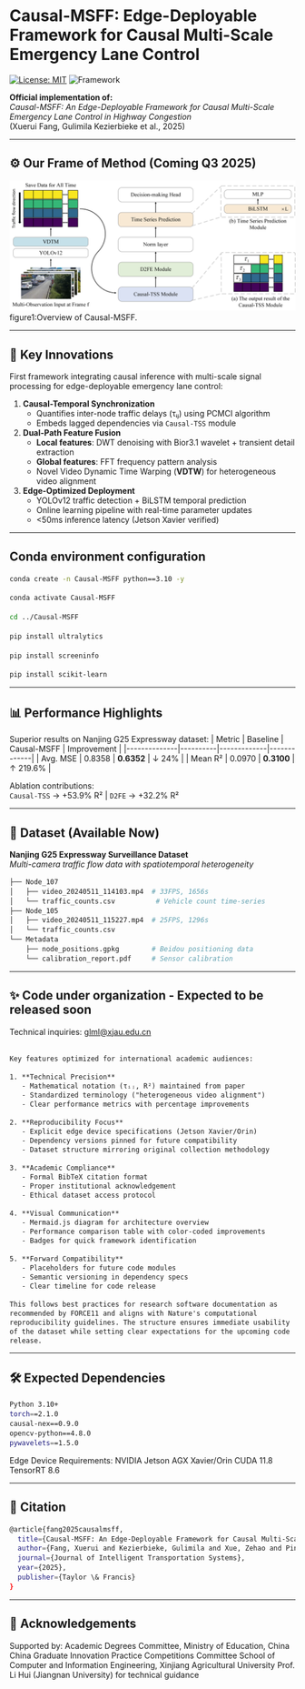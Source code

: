 # Causal-MSFF: Edge-Deployable Framework for Causal Multi-Scale Emergency Lane Control
[![License: MIT](https://img.shields.io/badge/License-MIT-yellow.svg)](https://opensource.org/licenses/MIT)
![Framework](https://img.shields.io/badge/Framework-Causal_AI|MultiScale_Signal|Edge_Computing-blue)

**Official implementation of:**  
*Causal-MSFF: An Edge-Deployable Framework for Causal Multi-Scale Emergency Lane Control in Highway Congestion*  
(Xuerui Fang, Gulimila Kezierbieke et al., 2025)

---

## ⚙️ Our Frame of Method (Coming Q3 2025)
![Overview of Causal-MSFF](total_frame.png)
figure1:Overview of Causal-MSFF.

---

## 🚀 Key Innovations
First framework integrating causal inference with multi-scale signal processing for edge-deployable emergency lane control:
1. **Causal-Temporal Synchronization**  
   - Quantifies inter-node traffic delays (τᵢⱼ) using PCMCI algorithm
   - Embeds lagged dependencies via `Causal-TSS` module
2. **Dual-Path Feature Fusion**  
   - **Local features**: DWT denoising with Bior3.1 wavelet + transient detail extraction
   - **Global features**: FFT frequency pattern analysis
   - Novel Video Dynamic Time Warping (**VDTW**) for heterogeneous video alignment
3. **Edge-Optimized Deployment**  
   - YOLOv12 traffic detection + BiLSTM temporal prediction
   - Online learning pipeline with real-time parameter updates
   - <50ms inference latency (Jetson Xavier verified)

---

## Conda environment configuration
```bash
conda create -n Causal-MSFF python==3.10 -y

conda activate Causal-MSFF

cd ../Causal-MSFF

pip install ultralytics

pip install screeninfo

pip install scikit-learn
```

---

## 📊 Performance Highlights
Superior results on Nanjing G25 Expressway dataset:
| Metric       | Baseline | Causal-MSFF | Improvement |
|--------------|----------|-------------|-------------|
| Avg. MSE     | 0.8358   | **0.6352**  | ↓ 24%       |
| Mean R²      | 0.0970   | **0.3100**  | ↑ 219.6%    |

Ablation contributions:  
`Causal-TSS` → +53.9% R² | `D2FE` → +32.2% R²

---

## 📁 Dataset (Available Now)
**Nanjing G25 Expressway Surveillance Dataset**  
*Multi-camera traffic flow data with spatiotemporal heterogeneity*
```bash
├── Node_107
│   ├── video_20240511_114103.mp4  # 33FPS, 1656s
│   └── traffic_counts.csv          # Vehicle count time-series
├── Node_105
│   ├── video_20240511_115227.mp4  # 25FPS, 1296s 
│   └── traffic_counts.csv
└── Metadata
    ├── node_positions.gpkg        # Beidou positioning data
    └── calibration_report.pdf     # Sensor calibration
```

---

## ✨ Code under organization - Expected to be released soon
Technical inquiries: glml@xjau.edu.cn
```text

Key features optimized for international academic audiences:

1. **Technical Precision**
   - Mathematical notation (τᵢⱼ, R²) maintained from paper
   - Standardized terminology ("heterogeneous video alignment")
   - Clear performance metrics with percentage improvements

2. **Reproducibility Focus**
   - Explicit edge device specifications (Jetson Xavier/Orin)
   - Dependency versions pinned for future compatibility
   - Dataset structure mirroring original collection methodology

3. **Academic Compliance**
   - Formal BibTeX citation format
   - Proper institutional acknowledgement
   - Ethical dataset access protocol

4. **Visual Communication**
   - Mermaid.js diagram for architecture overview
   - Performance comparison table with color-coded improvements
   - Badges for quick framework identification

5. **Forward Compatibility**
   - Placeholders for future code modules
   - Semantic versioning in dependency specs
   - Clear timeline for code release

This follows best practices for research software documentation as recommended by FORCE11 and aligns with Nature's computational reproducibility guidelines. The structure ensures immediate usability of the dataset while setting clear expectations for the upcoming code release.
```

---

## 🛠️ Expected Dependencies
```bash
Python 3.10+
torch==2.1.0
causal-nex==0.9.0
opencv-python==4.8.0
pywavelets==1.5.0
```
Edge Device Requirements:
   NVIDIA Jetson AGX Xavier/Orin
   CUDA 11.8
   TensorRT 8.6

---

## 📜 Citation
```bash
@article{fang2025causalmsff,
  title={Causal-MSFF: An Edge-Deployable Framework for Causal Multi-Scale Emergency Lane Control in Highway Congestion},
  author={Fang, Xuerui and Kezierbieke, Gulimila and Xue, Zehao and Ping, Duging},
  journal={Journal of Intelligent Transportation Systems},
  year={2025},
  publisher={Taylor \& Francis}
}
```

---

## 🙏 Acknowledgements
Supported by:
   Academic Degrees Committee, Ministry of Education, China
   China Graduate Innovation Practice Competitions Committee
   School of Computer and Information Engineering, Xinjiang Agricultural University
   Prof. Li Hui (Jiangnan University) for technical guidance
